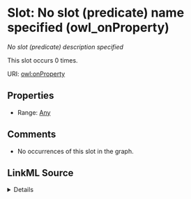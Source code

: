 

# Slot: No slot (predicate) name specified (owl_onProperty)


_No slot (predicate) description specified_






This slot occurs 0 times.


URI: [owl:onProperty](http://www.w3.org/2002/07/owl#onProperty)



<!-- no inheritance hierarchy -->








## Properties

* Range: [Any](../classes/Any.md)





## Comments

* No occurrences of this slot in the graph.



## LinkML Source

<details>

```yaml
name: owl_onProperty
annotations:
  count:
    tag: count
    value: 0
description: No slot (predicate) description specified
title: No slot (predicate) name specified
comments:
- No occurrences of this slot in the graph.
from_schema: spatial-kg
rank: 1000
domain: owl_onProperty
slot_uri: owl:onProperty
alias: owl_onProperty
range: Any

```
</details>